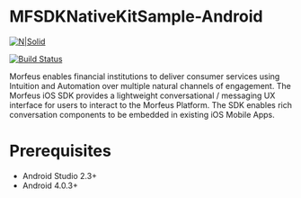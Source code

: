 # MFSDKNativeKitSample-Android

[![N|Solid](https://active.ai/wp-content/uploads/2019/03/aai_logo-min.png)](https://github.com/triniticloud/MFSDKHybridKitSample)

[![Build Status](https://travis-ci.org/joemccann/dillinger.svg?branch=master)](https://github.com/triniticloud/MFSDKHybridKitSample)

Morfeus enables financial institutions to deliver consumer services using Intuition and Automation over multiple natural channels of engagement. The Morfeus iOS SDK provides a lightweight conversational / messaging UX interface for users to interact to the Morfeus Platform. The SDK enables rich conversation components to be embedded in existing iOS Mobile Apps.

# Prerequisites

  - Android Studio 2.3+
  - Android 4.0.3+
